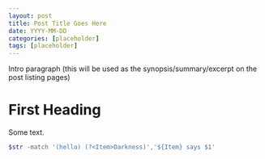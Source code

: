 ```yaml
---
layout: post
title: Post Title Goes Here
date: YYYY-MM-DD
categories: [placeholder]
tags: [placeholder]
---
```


Intro paragraph (this will be used as the synopsis/summary/excerpt on the post listing pages)

# First Heading

Some text.

```powershell
$str -match '(hello) (?<Item>Darkness)','${Item} says $1'
```
